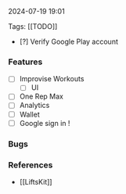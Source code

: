 
2024-07-19 19:01

Tags: [[TODO]]

- [?] Verify Google Play account

### Features
- [ ] Improvise Workouts
    - [ ] UI

- [ ] One Rep Max
- [ ] Analytics
- [ ] Wallet 
- [ ] Google sign in !

### Bugs


### References
- [[LiftsKit]]
